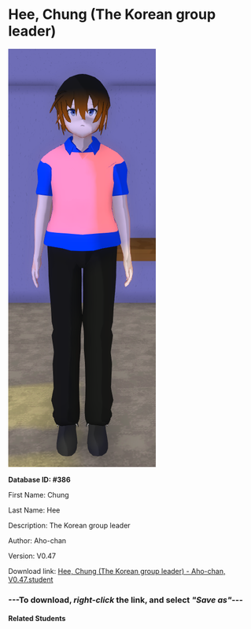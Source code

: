 # Hee, Chung (The Korean group leader)

<img src="Files/Hee, Chung (The Korean group leader).png" title="Hee, Chung (The Korean group leader) - Aho-chan, V0.47">

**Database ID: #386**

First Name: Chung

Last Name: Hee

Description: The Korean group leader

Author: Aho-chan

Version: V0.47

Download link: <a href="https://raw.githubusercontent.com/Arbiter1223/Daigaku-Gurashi-Custom-Students/master/Students/Files/Hee%2C%20Chung%20(The%20Korean%20group%20leader)%20-%20Aho-chan%2C%20V0.47.student">Hee, Chung (The Korean group leader) - Aho-chan, V0.47.student</a>

### ---**To download, _right-click_ the link, and select _"Save as"_**---

#### Related Students

